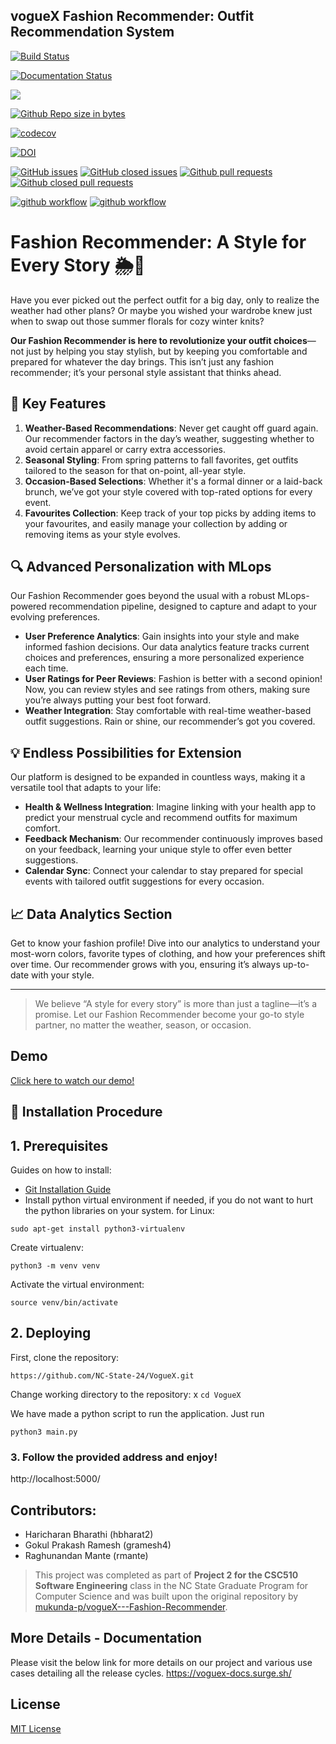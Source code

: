 
## vogueX Fashion Recommender: Outfit Recommendation System

[![Build Status](https://circleci.com/gh/mukunda-p/vogueX---Fashion-Recommender/tree/dev.svg?style=svg)](https://circleci.com/gh/mukunda-p/vogueX---Fashion-Recommender/tree/dev)

[![Documentation Status](https://readthedocs.org/projects/ansicolortags/badge/?version=latest)](https://github.com/mukunda-p/vogueX---Fashion-Recommender/blob/dev/README.md)

<a href =https://github.com/mukunda-p/vogueX---Fashion-Recommender/blob/dev/LICENCE.md><img src=https://img.shields.io/github/license/mukunda-p/vogueX---Fashion-Recommender></a>

[![Github Repo size in bytes](https://img.shields.io/github/languages/code-size/mukunda-p/vogueX---Fashion-Recommender)](https://github.com/mukunda-p/vogueX---Fashion-Recommender)

[![codecov](https://codecov.io/gh/mukunda-p/vogueX---Fashion-Recommender/branch/dev/graph/badge.svg?token=O08MSPU0WT)](https://codecov.io/gh/mukunda-p/vogueX---Fashion-Recommender)

[![DOI](https://zenodo.org/badge/568223471.svg)](https://zenodo.org/badge/latestdoi/568223471)


[![GitHub issues](https://img.shields.io/github/issues/mukunda-p/vogueX---Fashion-Recommender)](https://github.com/mukunda-p/vogueX---Fashion-Recommender/issues?q=is%3Aopen)
[![GitHub closed issues](https://img.shields.io/github/issues-closed/mukunda-p/vogueX---Fashion-Recommender)](https://github.com/mukunda-p/vogueX---Fashion-Recommender/issues?q=is%3Aissue+is%3Aclosed)
[![Github pull requests](https://img.shields.io/github/issues-pr/mukunda-p/vogueX---Fashion-Recommender)](https://github.com/mukunda-p/vogueX---Fashion-Recommender/pulls)
[![Github closed pull requests](https://img.shields.io/github/issues-pr-closed/mukunda-p/vogueX---Fashion-Recommender)](https://github.com/mukunda-p/vogueX---Fashion-Recommender/pulls?q=is%3Apr+is%3Aclosed)

[![github workflow](https://github.com/mukunda-p/vogueX---Fashion-Recommender/actions/workflows/style_checker.yml/badge.svg)](https://github.com/mukunda-p/vogueX---Fashion-Recommender/actions/workflows/style_checker.yml)
[![github workflow](https://github.com/mukunda-p/vogueX---Fashion-Recommender/actions/workflows/main.yml/badge.svg)](https://github.com/mukunda-p/vogueX---Fashion-Recommender/actions/workflows/main.yml)

# Fashion Recommender: A Style for Every Story 🌦👗

Have you ever picked out the perfect outfit for a big day, only to realize the weather had other plans? Or maybe you wished your wardrobe knew just when to swap out those summer florals for cozy winter knits?

**Our Fashion Recommender is here to revolutionize your outfit choices**—not just by helping you stay stylish, but by keeping you comfortable and prepared for whatever the day brings. This isn’t just any fashion recommender; it’s your personal style assistant that thinks ahead.

## 🌟 Key Features

1. **Weather-Based Recommendations**: Never get caught off guard again. Our recommender factors in the day’s weather, suggesting whether to avoid certain apparel or carry extra accessories.
2. **Seasonal Styling**: From spring patterns to fall favorites, get outfits tailored to the season for that on-point, all-year style.
3. **Occasion-Based Selections**: Whether it's a formal dinner or a laid-back brunch, we’ve got your style covered with top-rated options for every event.
4. **Favourites Collection**: Keep track of your top picks by adding items to your favourites, and easily manage your collection by adding or removing items as your style evolves.

## 🔍 Advanced Personalization with MLops

Our Fashion Recommender goes beyond the usual with a robust MLops-powered recommendation pipeline, designed to capture and adapt to your evolving preferences.

- **User Preference Analytics**: Gain insights into your style and make informed fashion decisions. Our data analytics feature tracks current choices and preferences, ensuring a more personalized experience each time.
- **User Ratings for Peer Reviews**: Fashion is better with a second opinion! Now, you can review styles and see ratings from others, making sure you’re always putting your best foot forward.
- **Weather Integration**: Stay comfortable with real-time weather-based outfit suggestions. Rain or shine, our recommender’s got you covered.

## 💡 Endless Possibilities for Extension

Our platform is designed to be expanded in countless ways, making it a versatile tool that adapts to your life:

- **Health & Wellness Integration**: Imagine linking with your health app to predict your menstrual cycle and recommend outfits for maximum comfort.
- **Feedback Mechanism**: Our recommender continuously improves based on your feedback, learning your unique style to offer even better suggestions.
- **Calendar Sync**: Connect your calendar to stay prepared for special events with tailored outfit suggestions for every occasion.

## 📈 Data Analytics Section

Get to know your fashion profile! Dive into our analytics to understand your most-worn colors, favorite types of clothing, and how your preferences shift over time. Our recommender grows with you, ensuring it’s always up-to-date with your style.

---

> We believe “A style for every story” is more than just a tagline—it’s a promise. Let our Fashion Recommender become your go-to style partner, no matter the weather, season, or occasion.


## Demo

[Click here to watch our demo!](https://drive.google.com/file/d/1q5wm0qu7Mw8gSYmC17TGPrOo3cX7KVop/view?usp=sharing) <br>


## 🚀 Installation Procedure

## 1. Prerequisites 

Guides on how to install:
  * [Git Installation Guide](https://git-scm.com/book/en/v2/Getting-Started-Installing-Git)
  * Install python virtual environment if needed, if you do not want to hurt the python libraries on your system. 
  for Linux:
  
  `sudo apt-get install python3-virtualenv`
  
  Create virtualenv:
  
  `python3 -m venv venv` 

  Activate the virtual environment:

  `source venv/bin/activate` 

## 2. Deploying

First, clone the repository:

  `https://github.com/NC-State-24/VogueX.git` 


Change working directory to the repository:
x
  `cd VogueX`


We have made a python script to run the application.
Just run 

  `python3 main.py`


### 3. Follow the provided address and enjoy!


http://localhost:5000/


## Contributors:
- Haricharan Bharathi (hbharat2)
- Gokul Prakash Ramesh (gramesh4)
- Raghunandan Mante (rmante)

> This project was completed as part of **Project 2 for the CSC510 Software Engineering** class in the NC State Graduate Program for Computer Science and was built upon the original repository by [mukunda-p/vogueX---Fashion-Recommender](https://github.com/mukunda-p/vogueX---Fashion-Recommender.git).

## More Details - Documentation
Please visit the below link for more details on our project and various use cases detailing all the release cycles.
https://voguex-docs.surge.sh/


## License
[MIT License](https://github.com/pncnmnp/SE21-project/blob/Developer/LICENSE.md)


